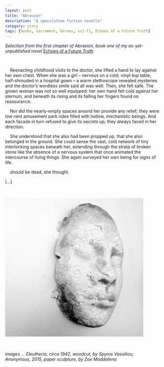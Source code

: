 ```yaml
---
layout: post
title: "Abrasion"
description: "A speculative fiction novella"
category: story
tags: [books, sacrament, heroes, sci-fi, Echoes of a Future Truth]
---
```


*Selection from the first chapter of* Abrasion, *book one of my as-yet-unpublished novel* [Echoes of a Future Truth](https://www.imby.net/20220116/Echoes-of-a-Future-Truth). 

<p>&nbsp;</p>

 &nbsp; &nbsp; Reenacting childhood visits to the doctor, she lifted a hand to lay against her own chest. When she was a girl – nervous on a cold, vinyl-top table, half-shrouded in a hospital gown – a warm stethoscope revealed mysteries and the doctor’s wordless smile said all was well. Then, she felt safe. The grown woman was not so well equipped: her own hand felt cold against her sternum, and beneath its rising and its falling her fingers found no reassurance.  
 
 &nbsp; &nbsp; Nor did the nearly-empty spaces around her provide any relief; they were low-rent amusement park rides filled with hollow, mechanistic beings. And each facade in turn refused to give its secrets up; they always faced in her direction.  

 &nbsp; &nbsp; She understood that she also had been propped up, that she also belonged in the ground. She could sense the vast, cold network of tiny interlocking spaces beneath her, extending through the strata of broken stone like the absence of a nervous system that once animated the intercourse of living things. She again surveyed her own being for signs of life.
 
 &nbsp; &nbsp; should be dead, she thought.

[...]

<p>&nbsp;</p>

![](/assets/anonymous-abrasion.jpg) 
<p>&nbsp;</p>

*images ... *Eleutheria*, circa 1942, woodcut, by Spyros Vassiliou; *Anonymous*, 2015, paper sculpture, by Zoe Maddalena*
